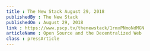 ```yaml
---
title : The New Stack August 29, 2018
publishedBy : The New Stack
publishedOn : August 29, 2018
link : https://www.pscp.tv/thenewstack/1rmxPNmoNdMGN
articleName : Open Source and the Decentralized Web
class : pressArticle
---
```

